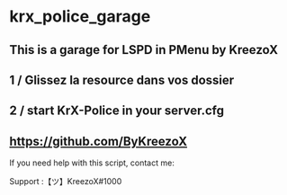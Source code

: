 # krx_police_garage
This is a garage for LSPD in PMenu by KreezoX
---------------------------------------------
1 / Glissez la resource dans vos dossier
---------------------------------------------
2 / start KrX-Police in your server.cfg
---------------------------------------------
https://github.com/ByKreezoX
----------------------------

If you need help with this script, contact me:

Support :【ツ】KreezoX#1000 

